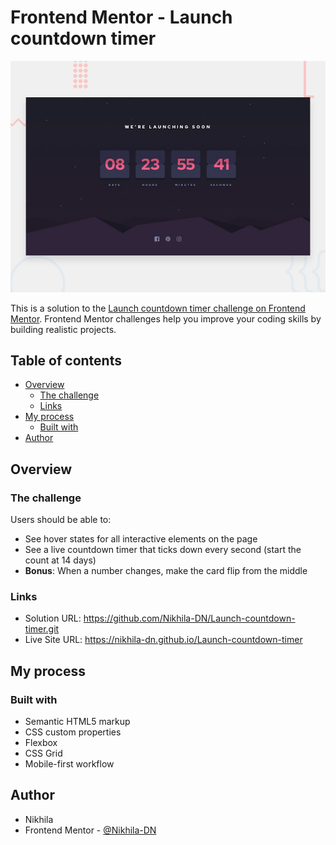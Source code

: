 # Frontend Mentor - Launch countdown timer

![Design preview for the Launch countdown timer coding challenge](./design/desktop-preview.jpg)

This is a solution to the [Launch countdown timer challenge on Frontend Mentor](https://www.frontendmentor.io/challenges/launch-countdown-timer-N0XkGfyz-). Frontend Mentor challenges help you improve your coding skills by building realistic projects. 

## Table of contents

- [Overview](#overview)
  - [The challenge](#the-challenge)
  - [Links](#links)
- [My process](#my-process)
  - [Built with](#built-with)
- [Author](#author)


## Overview

### The challenge

Users should be able to:

- See hover states for all interactive elements on the page
- See a live countdown timer that ticks down every second (start the count at 14 days)
- **Bonus**: When a number changes, make the card flip from the middle

### Links

- Solution URL: https://github.com/Nikhila-DN/Launch-countdown-timer.git
- Live Site URL: https://nikhila-dn.github.io/Launch-countdown-timer

## My process

### Built with

- Semantic HTML5 markup
- CSS custom properties
- Flexbox
- CSS Grid
- Mobile-first workflow


## Author

- Nikhila
- Frontend Mentor - [@Nikhila-DN]([https://www.frontendmentor.io/profile/Nikhila-DN])

